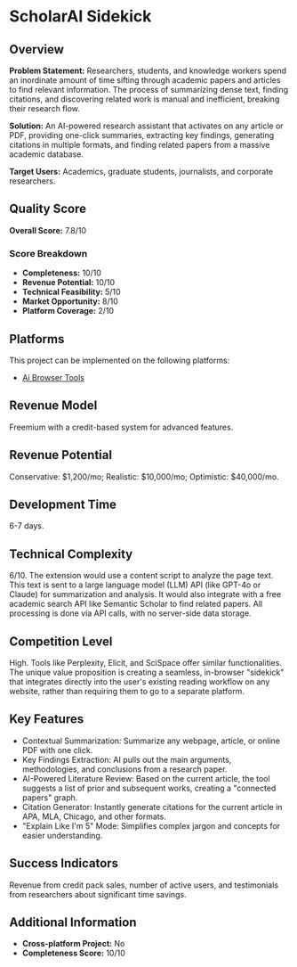 # ScholarAI Sidekick

## Overview
**Problem Statement:** Researchers, students, and knowledge workers spend an inordinate amount of time sifting through academic papers and articles to find relevant information. The process of summarizing dense text, finding citations, and discovering related work is manual and inefficient, breaking their research flow.

**Solution:** An AI-powered research assistant that activates on any article or PDF, providing one-click summaries, extracting key findings, generating citations in multiple formats, and finding related papers from a massive academic database.

**Target Users:** Academics, graduate students, journalists, and corporate researchers.

## Quality Score
**Overall Score:** 7.8/10

### Score Breakdown
- **Completeness:** 10/10
- **Revenue Potential:** 10/10
- **Technical Feasibility:** 5/10
- **Market Opportunity:** 8/10
- **Platform Coverage:** 2/10

## Platforms
This project can be implemented on the following platforms:
- [Ai Browser Tools](./platforms/ai-browser-tools/)

## Revenue Model
Freemium with a credit-based system for advanced features.

## Revenue Potential
Conservative: $1,200/mo; Realistic: $10,000/mo; Optimistic: $40,000/mo.

## Development Time
6-7 days.

## Technical Complexity
6/10. The extension would use a content script to analyze the page text. This text is sent to a large language model (LLM) API (like GPT-4o or Claude) for summarization and analysis. It would also integrate with a free academic search API like Semantic Scholar to find related papers. All processing is done via API calls, with no server-side data storage.

## Competition Level
High. Tools like Perplexity, Elicit, and SciSpace offer similar functionalities. The unique value proposition is creating a seamless, in-browser "sidekick" that integrates directly into the user's existing reading workflow on any website, rather than requiring them to go to a separate platform.

## Key Features
- Contextual Summarization: Summarize any webpage, article, or online PDF with one click.
- Key Findings Extraction: AI pulls out the main arguments, methodologies, and conclusions from a research paper.
- AI-Powered Literature Review: Based on the current article, the tool suggests a list of prior and subsequent works, creating a "connected papers" graph.
- Citation Generator: Instantly generate citations for the current article in APA, MLA, Chicago, and other formats.
- "Explain Like I'm 5" Mode: Simplifies complex jargon and concepts for easier understanding.

## Success Indicators
Revenue from credit pack sales, number of active users, and testimonials from researchers about significant time savings.

## Additional Information
- **Cross-platform Project:** No
- **Completeness Score:** 10/10
